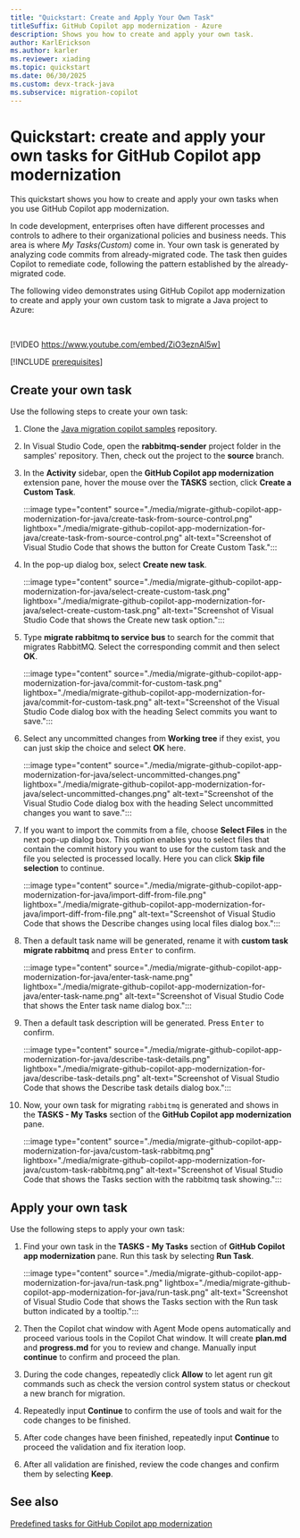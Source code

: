 ```yaml
---
title: "Quickstart: Create and Apply Your Own Task"
titleSuffix: GitHub Copilot app modernization - Azure
description: Shows you how to create and apply your own task.
author: KarlErickson
ms.author: karler
ms.reviewer: xiading
ms.topic: quickstart
ms.date: 06/30/2025
ms.custom: devx-track-java
ms.subservice: migration-copilot
---
```


# Quickstart: create and apply your own tasks for GitHub Copilot app modernization

This quickstart shows you how to create and apply your own tasks when you use GitHub Copilot app modernization.

In code development, enterprises often have different processes and controls to adhere to their organizational policies and business needs. This area is where *My Tasks(Custom)* come in. Your own task is generated by analyzing code commits from already-migrated code. The task then guides Copilot to remediate code, following the pattern established by the already-migrated code.

The following video demonstrates using GitHub Copilot app modernization to create and apply your own custom task to migrate a Java project to Azure:

<br>

[!VIDEO https://www.youtube.com/embed/ZiO3eznAl5w]

[!INCLUDE [prerequisites](includes/migrate-github-copilot-app-modernization-for-java-quickstart-prerequisites.md)]

## Create your own task

Use the following steps to create your own task:

1. Clone the [Java migration copilot samples](https://github.com/Azure-Samples/java-migration-copilot-samples) repository.

1. In Visual Studio Code, open the **rabbitmq-sender** project folder in the samples' repository. Then, check out the project to the **source** branch.

1. In the **Activity** sidebar, open the **GitHub Copilot app modernization** extension pane, hover the mouse over the **TASKS** section, click **Create a Custom Task**.

   :::image type="content" source="./media/migrate-github-copilot-app-modernization-for-java/create-task-from-source-control.png" lightbox="./media/migrate-github-copilot-app-modernization-for-java/create-task-from-source-control.png" alt-text="Screenshot of Visual Studio Code that shows the button for Create Custom Task.":::

1. In the pop-up dialog box, select **Create new task**.

   :::image type="content" source="./media/migrate-github-copilot-app-modernization-for-java/select-create-custom-task.png" lightbox="./media/migrate-github-copilot-app-modernization-for-java/select-create-custom-task.png" alt-text="Screenshot of Visual Studio Code that shows the Create new task option.":::

1. Type **migrate rabbitmq to service bus** to search for the commit that migrates RabbitMQ. Select the corresponding commit and then select **OK**.

   :::image type="content" source="./media/migrate-github-copilot-app-modernization-for-java/commit-for-custom-task.png" lightbox="./media/migrate-github-copilot-app-modernization-for-java/commit-for-custom-task.png" alt-text="Screenshot of the Visual Studio Code dialog box with the heading Select commits you want to save.":::

1. Select any uncommitted changes from **Working tree** if they exist, you can just skip the choice and select **OK** here.

    :::image type="content" source="./media/migrate-github-copilot-app-modernization-for-java/select-uncommitted-changes.png" lightbox="./media/migrate-github-copilot-app-modernization-for-java/select-uncommitted-changes.png" alt-text="Screenshot of the Visual Studio Code dialog box with the heading Select uncommitted changes you want to save.":::

1. If you want to import the commits from a file, choose **Select Files** in the next pop-up dialog box. This option enables you to select files that contain the commit history you want to use for the custom task and the file you selected is processed locally. Here you can click **Skip file selection** to continue. 

   :::image type="content" source="./media/migrate-github-copilot-app-modernization-for-java/import-diff-from-file.png" lightbox="./media/migrate-github-copilot-app-modernization-for-java/import-diff-from-file.png" alt-text="Screenshot of Visual Studio Code that shows the Describe changes using local files dialog box.":::

1. Then a default task name will be generated, rename it with **custom task migrate rabbitmq** and press <kbd>Enter</kbd> to confirm.

   :::image type="content" source="./media/migrate-github-copilot-app-modernization-for-java/enter-task-name.png" lightbox="./media/migrate-github-copilot-app-modernization-for-java/enter-task-name.png" alt-text="Screenshot of Visual Studio Code that shows the Enter task name dialog box.":::

1. Then a default task description will be generated. Press <kbd>Enter</kbd> to confirm.

   :::image type="content" source="./media/migrate-github-copilot-app-modernization-for-java/describe-task-details.png" lightbox="./media/migrate-github-copilot-app-modernization-for-java/describe-task-details.png" alt-text="Screenshot of Visual Studio Code that shows the Describe task details dialog box.":::

1. Now, your own task for migrating `rabbitmq` is generated and shows in the **TASKS - My Tasks** section of the **GitHub Copilot app modernization** pane.

   :::image type="content" source="./media/migrate-github-copilot-app-modernization-for-java/custom-task-rabbitmq.png" lightbox="./media/migrate-github-copilot-app-modernization-for-java/custom-task-rabbitmq.png" alt-text="Screenshot of Visual Studio Code that shows the Tasks section with the rabbitmq task showing.":::

## Apply your own task

Use the following steps to apply your own task:

1. Find your own task in the **TASKS - My Tasks** section of **GitHub Copilot app modernization** pane. Run this task by selecting **Run Task**.

   :::image type="content" source="./media/migrate-github-copilot-app-modernization-for-java/run-task.png" lightbox="./media/migrate-github-copilot-app-modernization-for-java/run-task.png" alt-text="Screenshot of Visual Studio Code that shows the Tasks section with the Run task button indicated by a tooltip.":::

1. Then the Copilot chat window with Agent Mode opens automatically and proceed various tools in the Copilot Chat window. It will create **plan.md** and **progress.md** for you to review and change. Manually input **continue** to confirm and proceed the plan.

1. During the code changes, repeatedly click **Allow** to let agent run git commands such as check the version control system status or checkout a new branch for migration.

1. Repeatedly input **Continue** to confirm the use of tools and wait for the code changes to be finished.

1. After code changes have been finished, repeatedly input **Continue** to proceed the validation and fix iteration loop.

1. After all validation are finished, review the code changes and confirm them by selecting **Keep**.

## See also

[Predefined tasks for GitHub Copilot app modernization](migrate-github-copilot-app-modernization-for-java-predefined-tasks.md)
